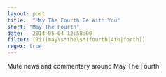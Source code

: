 ```yaml
---
layout: post
title:  "May The Fourth Be With You"
short: "May The Fourth"
date:   2014-05-04 12:58:00
filter: (?i)(may\s*the\s*(fourth|4th|forth))
regex: true
---
```


Mute news and commentary around May The Fourth
